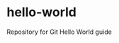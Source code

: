 # hello-world
Repository for Git Hello World guide
<!DOCTYPE html>
<!--The main language of the page-->
<html lang="en">
<head>
    <meta charset="utf-8">
    <!--A viewport declaration which does not disable zooming-->
    <meta name="viewport" content="width=device-width, initial-scale=1.0">
    <title></title>
</head>
<body>

</body>
</html>
